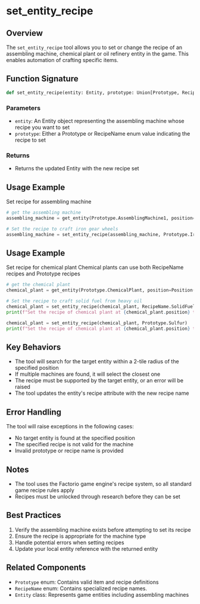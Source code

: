 # set_entity_recipe

## Overview
The `set_entity_recipe` tool allows you to set or change the recipe of an assembling machine, chemical plant or oil refinery entity in the game. This enables automation of crafting specific items.

## Function Signature
```python
def set_entity_recipe(entity: Entity, prototype: Union[Prototype, RecipeName]) -> Entity
```

### Parameters
- `entity`: An Entity object representing the assembling machine whose recipe you want to set
- `prototype`: Either a Prototype or RecipeName enum value indicating the recipe to set

### Returns
- Returns the updated Entity with the new recipe set

## Usage Example
Set recipe for assembling machine
```python
# get the assembling machine
assembling_machine = get_entity(Prototype.AssemblingMachine1, position=Position(x=0, y=0))

# Set the recipe to craft iron gear wheels
assembling_machine = set_entity_recipe(assembling_machine, Prototype.IronGearWheel)
```
## Usage Example
Set recipe for chemical plant
Chemical plants can use both RecipeName recipes and Prototype recipes
```python
# get the chemical plant
chemical_plant = get_entity(Prototype.ChemicalPlant, position=Position(x=0, y=0))

# Set the recipe to craft solid fuel from heavy oil
chemical_plant = set_entity_recipe(chemical_plant, RecipeName.SolidFuelFromHeavyOil)
print(f"Set the recipe of chemical plant at {chemical_plant.position} to SolidFuelFromHeavyOil")

chemical_plant = set_entity_recipe(chemical_plant, Prototype.Sulfur)
print(f"Set the recipe of chemical plant at {chemical_plant.position} to Sulfur")
```



## Key Behaviors
- The tool will search for the target entity within a 2-tile radius of the specified position
- If multiple machines are found, it will select the closest one
- The recipe must be supported by the target entity, or an error will be raised
- The tool updates the entity's recipe attribute with the new recipe name

## Error Handling
The tool will raise exceptions in the following cases:
- No target entity is found at the specified position
- The specified recipe is not valid for the machine
- Invalid prototype or recipe name is provided

## Notes
- The tool uses the Factorio game engine's recipe system, so all standard game recipe rules apply
- Recipes must be unlocked through research before they can be set

## Best Practices
1. Verify the assembling machine exists before attempting to set its recipe
2. Ensure the recipe is appropriate for the machine type
3. Handle potential errors when setting recipes
4. Update your local entity reference with the returned entity

## Related Components
- `Prototype` enum: Contains valid item and recipe definitions
- `RecipeName` enum: Contains specialized recipe names. 
- `Entity` class: Represents game entities including assembling machines